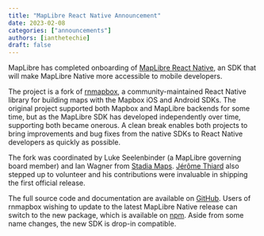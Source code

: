 ```yaml
---
title: "MapLibre React Native Announcement"
date: 2023-02-08
categories: ["announcements"]
authors: [ianthetechie]
draft: false
---
```


MapLibre has completed onboarding of [MapLibre React Native](https://github.com/maplibre/maplibre-react-native), an SDK
that will make MapLibre Native more accessible to mobile developers.

The project is a fork of [rnmapbox](https://github.com/rnmapbox/maps), a community-maintained React Native library
for building maps with the Mapbox iOS and Android SDKs. The original project supported both Mapbox and MapLibre
backends for some time, but as the MapLibre SDK has developed independently over time, supporting both became onerous.
A clean break enables both projects to bring improvements and bug fixes from the native SDKs to
React Native developers as quickly as possible.

The fork was coordinated by Luke Seelenbinder (a MapLibre governing board member) and Ian Wagner from [Stadia Maps](https://stadiamaps.com/).
[Jérôme Thiard](https://github.com/jthiard) also stepped up to volunteer and his contributions were invaluable in
shipping the first official release.

The full source code and documentation are available on [GitHub](https://github.com/maplibre/maplibre-react-native).
Users of rnmapbox wishing to update to the latest MapLibre Native release can switch to the new package,
which is available on [npm](https://www.npmjs.com/package/@maplibre/maplibre-react-native). Aside from some
name changes, the new SDK is drop-in compatible.
